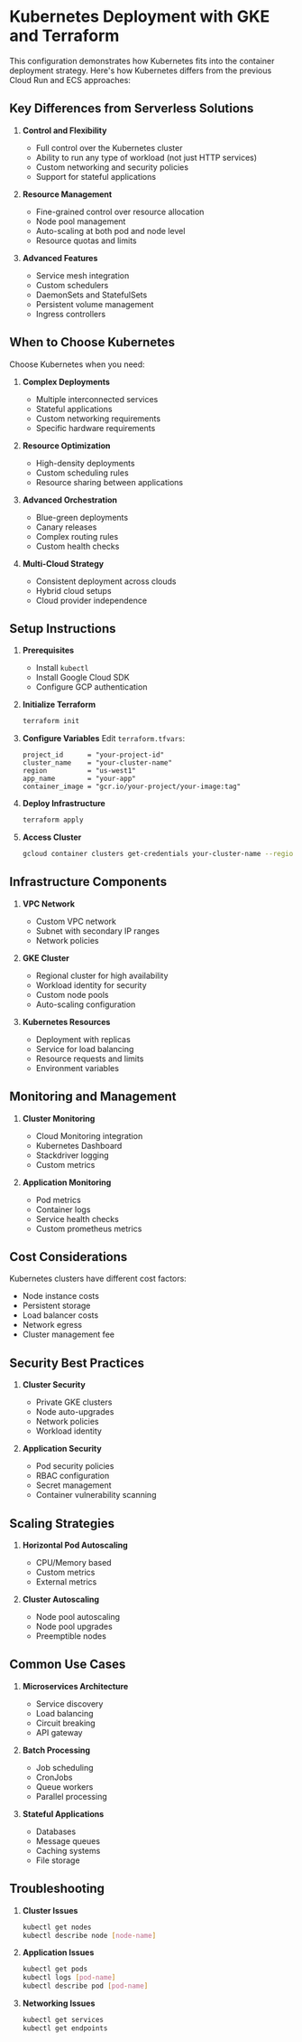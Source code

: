 # Kubernetes Deployment with GKE and Terraform

This configuration demonstrates how Kubernetes fits into the container deployment strategy. Here's how Kubernetes differs from the previous Cloud Run and ECS approaches:

## Key Differences from Serverless Solutions

1. **Control and Flexibility**
   - Full control over the Kubernetes cluster
   - Ability to run any type of workload (not just HTTP services)
   - Custom networking and security policies
   - Support for stateful applications

2. **Resource Management**
   - Fine-grained control over resource allocation
   - Node pool management
   - Auto-scaling at both pod and node level
   - Resource quotas and limits

3. **Advanced Features**
   - Service mesh integration
   - Custom schedulers
   - DaemonSets and StatefulSets
   - Persistent volume management
   - Ingress controllers

## When to Choose Kubernetes

Choose Kubernetes when you need:

1. **Complex Deployments**
   - Multiple interconnected services
   - Stateful applications
   - Custom networking requirements
   - Specific hardware requirements

2. **Resource Optimization**
   - High-density deployments
   - Custom scheduling rules
   - Resource sharing between applications

3. **Advanced Orchestration**
   - Blue-green deployments
   - Canary releases
   - Complex routing rules
   - Custom health checks

4. **Multi-Cloud Strategy**
   - Consistent deployment across clouds
   - Hybrid cloud setups
   - Cloud provider independence

## Setup Instructions

1. **Prerequisites**
   - Install `kubectl`
   - Install Google Cloud SDK
   - Configure GCP authentication

2. **Initialize Terraform**
   ```bash
   terraform init
   ```

3. **Configure Variables**
   Edit `terraform.tfvars`:
   ```hcl
   project_id      = "your-project-id"
   cluster_name    = "your-cluster-name"
   region          = "us-west1"
   app_name        = "your-app"
   container_image = "gcr.io/your-project/your-image:tag"
   ```

4. **Deploy Infrastructure**
   ```bash
   terraform apply
   ```

5. **Access Cluster**
   ```bash
   gcloud container clusters get-credentials your-cluster-name --region us-west1
   ```

## Infrastructure Components

1. **VPC Network**
   - Custom VPC network
   - Subnet with secondary IP ranges
   - Network policies

2. **GKE Cluster**
   - Regional cluster for high availability
   - Workload identity for security
   - Custom node pools
   - Auto-scaling configuration

3. **Kubernetes Resources**
   - Deployment with replicas
   - Service for load balancing
   - Resource requests and limits
   - Environment variables

## Monitoring and Management

1. **Cluster Monitoring**
   - Cloud Monitoring integration
   - Kubernetes Dashboard
   - Stackdriver logging
   - Custom metrics

2. **Application Monitoring**
   - Pod metrics
   - Container logs
   - Service health checks
   - Custom prometheus metrics

## Cost Considerations

Kubernetes clusters have different cost factors:
- Node instance costs
- Persistent storage
- Load balancer costs
- Network egress
- Cluster management fee

## Security Best Practices

1. **Cluster Security**
   - Private GKE clusters
   - Node auto-upgrades
   - Network policies
   - Workload identity

2. **Application Security**
   - Pod security policies
   - RBAC configuration
   - Secret management
   - Container vulnerability scanning

## Scaling Strategies

1. **Horizontal Pod Autoscaling**
   - CPU/Memory based
   - Custom metrics
   - External metrics

2. **Cluster Autoscaling**
   - Node pool autoscaling
   - Node pool upgrades
   - Preemptible nodes

## Common Use Cases

1. **Microservices Architecture**
   - Service discovery
   - Load balancing
   - Circuit breaking
   - API gateway

2. **Batch Processing**
   - Job scheduling
   - CronJobs
   - Queue workers
   - Parallel processing

3. **Stateful Applications**
   - Databases
   - Message queues
   - Caching systems
   - File storage

## Troubleshooting

1. **Cluster Issues**
   ```bash
   kubectl get nodes
   kubectl describe node [node-name]
   ```

2. **Application Issues**
   ```bash
   kubectl get pods
   kubectl logs [pod-name]
   kubectl describe pod [pod-name]
   ```

3. **Networking Issues**
   ```bash
   kubectl get services
   kubectl get endpoints
   ```
